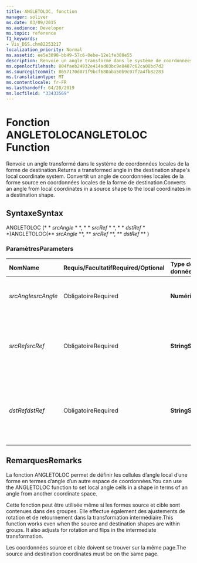 ```yaml
---
title: ANGLETOLOC, fonction
manager: soliver
ms.date: 03/09/2015
ms.audience: Developer
ms.topic: reference
f1_keywords:
- Vis_DSS.chm82253217
localization_priority: Normal
ms.assetid: ee5e3898-bb49-57c6-0ebe-12e1fe388e55
description: Renvoie un angle transformé dans le système de coordonnées locales de la forme de destination. Convertit un angle de coordonnées locales de la forme source en coordonnées locales de la forme de destination.
ms.openlocfilehash: 804faeb24932e414ad03bc9e8487c62ca08bd7d2
ms.sourcegitcommit: 8657170d071f9bcf680aba50b9c07f2a4fb82283
ms.translationtype: MT
ms.contentlocale: fr-FR
ms.lasthandoff: 04/28/2019
ms.locfileid: "33433569"
---
```

# <a name="angletoloc-function"></a><span data-ttu-id="1ca66-104">Fonction ANGLETOLOC</span><span class="sxs-lookup"><span data-stu-id="1ca66-104">ANGLETOLOC Function</span></span>

<span data-ttu-id="1ca66-105">Renvoie un angle transformé dans le système de coordonnées locales de la forme de destination.</span><span class="sxs-lookup"><span data-stu-id="1ca66-105">Returns a transformed angle in the destination shape's local coordinate system.</span></span> <span data-ttu-id="1ca66-106">Convertit un angle de coordonnées locales de la forme source en coordonnées locales de la forme de destination.</span><span class="sxs-lookup"><span data-stu-id="1ca66-106">Converts an angle from local coordinates in a source shape to the local coordinates in a destination shape.</span></span> 
  
## <a name="syntax"></a><span data-ttu-id="1ca66-107">Syntaxe</span><span class="sxs-lookup"><span data-stu-id="1ca66-107">Syntax</span></span>

<span data-ttu-id="1ca66-108">ANGLETOLOC (\* \* *srcAngle* \* \*, \* \* *srcRef* \* \*, \* \* *dstRef* \* \*)</span><span class="sxs-lookup"><span data-stu-id="1ca66-108">ANGLETOLOC(\*\* *srcAngle* \*\*, \*\* *srcRef* \*\*, \*\* *dstRef* \*\* )</span></span> 
  
### <a name="parameters"></a><span data-ttu-id="1ca66-109">Paramètres</span><span class="sxs-lookup"><span data-stu-id="1ca66-109">Parameters</span></span>

|<span data-ttu-id="1ca66-110">**Nom**</span><span class="sxs-lookup"><span data-stu-id="1ca66-110">**Name**</span></span>|<span data-ttu-id="1ca66-111">**Requis/Facultatif**</span><span class="sxs-lookup"><span data-stu-id="1ca66-111">**Required/Optional**</span></span>|<span data-ttu-id="1ca66-112">**Type de données**</span><span class="sxs-lookup"><span data-stu-id="1ca66-112">**Data Type**</span></span>|<span data-ttu-id="1ca66-113">**Description**</span><span class="sxs-lookup"><span data-stu-id="1ca66-113">**Description**</span></span>|
|:-----|:-----|:-----|:-----|
| <span data-ttu-id="1ca66-114">_srcAngle_</span><span class="sxs-lookup"><span data-stu-id="1ca66-114">_srcAngle_</span></span> <br/> |<span data-ttu-id="1ca66-115">Obligatoire</span><span class="sxs-lookup"><span data-stu-id="1ca66-115">Required</span></span>  <br/> |<span data-ttu-id="1ca66-116">**Numérique**</span><span class="sxs-lookup"><span data-stu-id="1ca66-116">**Numeric**</span></span> <br/> |<span data-ttu-id="1ca66-117">Angle dans le système de coordonnées source.</span><span class="sxs-lookup"><span data-stu-id="1ca66-117">An angle in the source coordinate system.</span></span>  <br/> |
| <span data-ttu-id="1ca66-118">_srcRef_</span><span class="sxs-lookup"><span data-stu-id="1ca66-118">_srcRef_</span></span> <br/> |<span data-ttu-id="1ca66-119">Obligatoire</span><span class="sxs-lookup"><span data-stu-id="1ca66-119">Required</span></span>  <br/> |<span data-ttu-id="1ca66-120">**String**</span><span class="sxs-lookup"><span data-stu-id="1ca66-120">**String**</span></span> <br/> | <span data-ttu-id="1ca66-121">Référence à une cellule de l’objet source, comme une forme, un groupe, une page, etc.</span><span class="sxs-lookup"><span data-stu-id="1ca66-121">A reference to a cell in the source object, such as a shape, group, page, and so on.</span></span>  <br/> |
| <span data-ttu-id="1ca66-122">_dstRef_</span><span class="sxs-lookup"><span data-stu-id="1ca66-122">_dstRef_</span></span> <br/> |<span data-ttu-id="1ca66-123">Obligatoire</span><span class="sxs-lookup"><span data-stu-id="1ca66-123">Required</span></span>  <br/> |<span data-ttu-id="1ca66-124">**String**</span><span class="sxs-lookup"><span data-stu-id="1ca66-124">**String**</span></span> <br/> |<span data-ttu-id="1ca66-125">Référence à une cellule de l’objet de destination, comme une forme, un groupe, une page, etc.</span><span class="sxs-lookup"><span data-stu-id="1ca66-125">A reference to a cell in the destination object, such as a shape, group, page, and so on.</span></span>  <br/> |
   
## <a name="remarks"></a><span data-ttu-id="1ca66-126">Remarques</span><span class="sxs-lookup"><span data-stu-id="1ca66-126">Remarks</span></span>

<span data-ttu-id="1ca66-127">La fonction ANGLETOLOC permet de définir les cellules d’angle local d’une forme en termes d’angle d’un autre espace de coordonnées.</span><span class="sxs-lookup"><span data-stu-id="1ca66-127">You can use the ANGLETOLOC function to set local angle cells in a shape in terms of an angle from another coordinate space.</span></span>
  
<span data-ttu-id="1ca66-p103">Cette fonction peut être utilisée même si les formes source et cible sont contenues dans des groupes. Elle effectue également des ajustements de rotation et de retournement dans la transformation intermédiaire.</span><span class="sxs-lookup"><span data-stu-id="1ca66-p103">This function works even when the source and destination shapes are within groups. It also adjusts for rotation and flips in the intermediate transformation.</span></span>
  
<span data-ttu-id="1ca66-130">Les coordonnées source et cible doivent se trouver sur la même page.</span><span class="sxs-lookup"><span data-stu-id="1ca66-130">The source and destination coordinates must be on the same page.</span></span>
  

